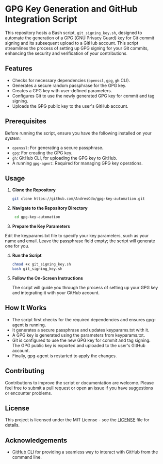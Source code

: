 # GPG Key Generation and GitHub Integration Script

This repository hosts a Bash script, `git_signing_key.sh`, designed to automate the generation of a GPG (GNU Privacy Guard) key for Git commit signing and its subsequent upload to a GitHub account. This script streamlines the process of setting up GPG signing for your Git commits, enhancing the security and verification of your contributions.

## Features

- Checks for necessary dependencies (`openssl`, `gpg`, `gh` CLI).
- Generates a secure random passphrase for the GPG key.
- Creates a GPG key with user-defined parameters.
- Configures Git to use the newly generated GPG key for commit and tag signing.
- Uploads the GPG public key to the user's GitHub account.

## Prerequisites

Before running the script, ensure you have the following installed on your system:

- `openssl`: For generating a secure passphrase.
- `gpg`: For creating the GPG key.
- `gh`: GitHub CLI, for uploading the GPG key to GitHub.
- A running `gpg-agent`: Required for managing GPG key operations.

## Usage

1. **Clone the Repository**

   ```bash
   git clone https://github.com/AndresCdo/gpg-key-automation.git
   ```

2. **Navigate to the Repository Directory**

   ```bash
    cd gpg-key-automation
    ```

3. **Prepare the Key Parameters**

Edit the keyparams.txt file to specify your key parameters, such as your name and email. Leave the passphrase field empty; the script will generate one for you.

4. **Run the Script**

   ```bash
   chmod +x git_signing_key.sh
   bash git_signing_key.sh
   ```

5. **Follow the On-Screen Instructions**

    The script will guide you through the process of setting up your GPG key and integrating it with your GitHub account.

## How It Works

- The script first checks for the required dependencies and ensures gpg-agent is running.
- It generates a secure passphrase and updates keyparams.txt with it.
- A GPG key is generated using the parameters from keyparams.txt.
- Git is configured to use the new GPG key for commit and tag signing.
The GPG public key is exported and uploaded to the user's GitHub account.
- Finally, gpg-agent is restarted to apply the changes.

## Contributing

Contributions to improve the script or documentation are welcome. Please feel free to submit a pull request or open an issue if you have suggestions or encounter problems.


## License

This project is licensed under the MIT License - see the [LICENSE](LICENSE) file for details.

## Acknowledgements

- [GitHub CLI](https://cli.github.com/) for providing a seamless way to interact with GitHub from the command line.

